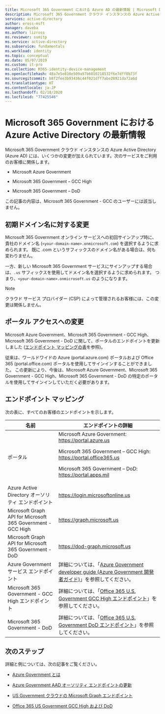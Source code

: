 ```yaml
---
title: Microsoft 365 Government における Azure AD の最新情報 | Microsoft Docs
description: Microsoft 365 Government クラウド インスタンスの Azure Active Directory (Azure AD) に対して行われたいくつかの変更は、ユーザーへの影響が考えられます。それらの変更について取り上げます。
services: active-directory
author: eross-msft
manager: daveba
ms.author: lizross
ms.reviewer: sumitp
ms.service: active-directory
ms.subservice: fundamentals
ms.workload: identity
ms.topic: conceptual
ms.date: 05/07/2019
ms.custom: it-pro
ms.collection: M365-identity-device-management
ms.openlocfilehash: 48a7e5e810e509a97b6010218532f6e7dff0b73f
ms.sourcegitcommit: b8f2fee3b93436c44f021dff7abe28921da72a6d
ms.translationtype: HT
ms.contentlocale: ja-JP
ms.lasthandoff: 02/18/2020
ms.locfileid: "77425546"
---
```

# <a name="whats-new-for-azure-active-directory-in-microsoft-365-government"></a>Microsoft 365 Government における Azure Active Directory の最新情報

Microsoft 365 Government クラウド インスタンスの Azure Active Directory (Azure AD) には、いくつかの変更が加えられています。次のサービスをご利用のお客様に関係します。

- Microsoft Azure Government

- Microsoft 365 Government – GCC High

- Microsoft 365 Government – DoD

この記事の内容は、Microsoft 365 Government - GCC のユーザーには該当しません。

## <a name="changes-to-the-initial-domain-name"></a>初期ドメイン名に対する変更

Microsoft 365 Government オンライン サービスへの初回サインアップ時に、貴社のドメイン名 (`<your-domain-name>.onmicrosoft.com`) を選択するように求められます。 既に .com というサフィックスのドメイン名がある場合は、何も変わりません。

一方、新しい Microsoft 365 Government サービスにサインアップする場合は、`.us` サフィックスを使用してドメイン名を選択するように求められます。 つまり、`<your-domain-name>.onmicrosoft.us` のようになります。

>[!Note]
>クラウド サービス プロバイダー (CSP) によって管理されるお客様には、この変更は関係しません。

## <a name="changes-to-portal-access"></a>ポータル アクセスへの変更

Microsoft Azure Government、Microsoft 365 Government - GCC High、Microsoft 365 Government - DoD に関して、ポータルのエンドポイントを更新しました ([エンドポイント マッピングの表](#endpoint-mapping)を参照)。

従来は、ワールドワイドの Azure (portal.azure.com) ポータルおよび Office 365 (portal.office.com) ポータルを使用してサインインすることができました。 この更新により、今後は、Microsoft Azure Government、Microsoft 365 Government - GCC High、Microsoft 365 Government - DoD の特定のポータルを使用してサインインしていただく必要があります。

## <a name="endpoint-mapping"></a>エンドポイント マッピング

次の表に、すべてのお客様のエンドポイントを示します。

| 名前 | エンドポイントの詳細 |
|------|------------------|
| ポータル |Microsoft Azure Government: https://portal.azure.us<p>Microsoft 365 Government – GCC High: https://portal.office365.us<p>Microsoft 365 Government – DoD: https://portal.apps.mil |
| Azure Active Directory オーソリティ エンドポイント | https://login.microsoftonline.us |
| Microsoft Graph API for Microsoft 365 Government - GCC High | https://graph.microsoft.us |
| Microsoft Graph API for Microsoft 365 Government - DoD | https://dod-graph.microsoft.us |
| Azure Government サービス エンドポイント | 詳細については、「[Azure Government developer guide (Azure Government 開発者ガイド)](https://docs.microsoft.com/azure/azure-government/documentation-government-developer-guide)」を参照してください。 |
| Microsoft 365 Government - GCC High エンドポイント | 詳細については、「[Office 365 U.S. Government GCC High エンドポイント](https://docs.microsoft.com/office365/enterprise/office-365-u-s-government-gcc-high-endpoints)」を参照してください。 |
| Microsoft 365 Government - DoD | 詳細については、「[Office 365 U.S. Government DoD エンドポイント](https://docs.microsoft.com/office365/enterprise/office-365-u-s-government-dod-endpoints)」を参照してください。 |

## <a name="next-steps"></a>次のステップ

詳細と例については、次の記事をご覧ください。

- [Azure Government とは](https://docs.microsoft.com/azure/azure-government/documentation-government-welcome)

- [Azure Government AAD オーソリティ エンドポイントの更新](https://devblogs.microsoft.com/azuregov/azure-government-aad-authority-endpoint-update/)

- [US Government クラウドの Microsoft Graph エンドポイント](https://developer.microsoft.com/graph/blogs/new-microsoft-graph-endpoints-in-us-government-cloud/)

- [Office 365 US Government GCC High および DoD](https://docs.microsoft.com/office365/servicedescriptions/office-365-platform-service-description/office-365-us-government/gcc-high-and-dod)
